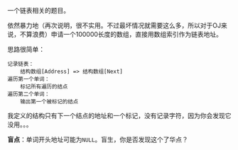 <!--
2020-04-26 16:28:50 +0800
linked list
-->

一个链表相关的题目。

依然暴力地（再次说明，很不实用。不过最坏情况就需要这么多，所以对于OJ来说，不算浪费）申请一个100000长度的数组，直接用数组索引作为链表地址。

思路很简单：
```
记录链表：
    结构数组[Address] => 结构数组[Next]
遍历第一个单词：
    标记所有遍历的结点
遍历第二个单词：
    输出第一个被标记的结点
```

我定义的结构只有下一个结点的地址和一个标记，没有记录字符，因为你会发现它没用。。。

**盲点**：单词开头地址可能为`NULL`。盲生，你是否发现这个了华点？
